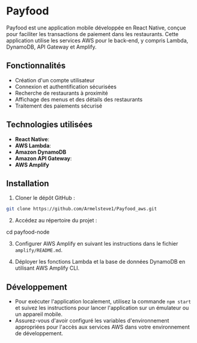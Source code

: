 # Payfood

Payfood est une application mobile développée en React Native, conçue pour faciliter les transactions de paiement dans les restaurants. Cette application utilise les services AWS pour le back-end, y compris Lambda, DynamoDB, API Gateway et Amplify.

## Fonctionnalités

- Création d'un compte utilisateur
- Connexion et authentification sécurisées
- Recherche de restaurants à proximité
- Affichage des menus et des détails des restaurants
- Traitement des paiements sécurisé

## Technologies utilisées

- **React Native**:
- **AWS Lambda**: 
- **Amazon DynamoDB**
- **Amazon API Gateway**:
- **AWS Amplify**


## Installation
1. Cloner le dépôt GitHub :

```bash
git clone https://github.com/Armelsteve1/Payfood_aws.git
```

2. Accédez au répertoire du projet :

cd payfood-node


3. Configurer AWS Amplify en suivant les instructions dans le fichier `amplify/README.md`.

4. Déployer les fonctions Lambda et la base de données DynamoDB en utilisant AWS Amplify CLI.

## Développement

- Pour exécuter l'application localement, utilisez la commande `npm start` et suivez les instructions pour lancer l'application sur un émulateur ou un appareil mobile.
- Assurez-vous d'avoir configuré les variables d'environnement appropriées pour l'accès aux services AWS dans votre environnement de développement.




